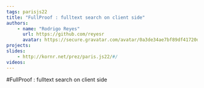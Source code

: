 ```yaml
---
tags: parisjs22
title: "FullProof : fulltext search on client side"
authors:
    - name: "Rodrigo Reyes"
      url: https://github.com/reyesr
      avatar: https://secure.gravatar.com/avatar/0a3de34ae7bf89df41720dbda1bd8915?s=420&d=https://a248.e.akamai.net/assets.github.com%2Fimages%2Fgravatars%2Fgravatar-user-420.png
projects:
slides:
    - http://kornr.net/prez/paris.js22/#/
videos:
---
```

#FullProof : fulltext search on client side
